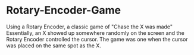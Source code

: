 # Rotary-Encoder-Game
Using a Rotary Encoder, a classic game of "Chase the X was made" Essentially, an X showed up somewhere randomly on the screen and the Rotary Encoder controlled the cursor. The game was one when the cursor was placed on the same spot as the X.

